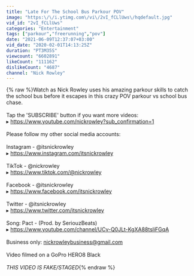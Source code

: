 ```yaml
---
title: "Late For The School Bus Parkour POV"
image: "https:\/\/i.ytimg.com\/vi\/2vI_fCLlUws\/hqdefault.jpg"
vid_id: "2vI_fCLlUws"
categories: "Entertainment"
tags: ["parkour","freerunning","pov"]
date: "2021-06-09T12:37:07+03:00"
vid_date: "2020-02-01T14:13:25Z"
duration: "PT3M35S"
viewcount: "6602891"
likeCount: "111162"
dislikeCount: "4687"
channel: "Nick Rowley"
---
```

{% raw %}Watch as Nick Rowley uses his amazing parkour skills to catch the school bus before it escapes in this crazy POV parkour vs school bus chase. <br /><br />Tap the 'SUBSCRIBE' button if you want more videos:<br />▸ <a rel="nofollow" target="blank" href="https://www.youtube.com/nickrowley?sub_confirmation=1">https://www.youtube.com/nickrowley?sub_confirmation=1</a><br /><br />Please follow my other social media accounts:<br /><br />Instagram - @itsnickrowley<br />▸ <a rel="nofollow" target="blank" href="https://www.instagram.com/itsnickrowley">https://www.instagram.com/itsnickrowley</a><br /><br />TikTok - @nickrowley<br />▸ <a rel="nofollow" target="blank" href="https://www.tiktok.com/@nickrowley">https://www.tiktok.com/@nickrowley</a><br /><br />Facebook - @itsnickrowley<br />▸ <a rel="nofollow" target="blank" href="https://www.facebook.com/itsnickrowley">https://www.facebook.com/itsnickrowley</a><br /><br />Twitter - @itsnickrowley<br />▸ <a rel="nofollow" target="blank" href="https://www.twitter.com/itsnickrowley">https://www.twitter.com/itsnickrowley</a><br /><br />Song: Pact - (Prod. by SeriouzBeats)<br />▸ <a rel="nofollow" target="blank" href="https://www.youtube.com/channel/UCv-Q0JLt-KgXA88tsliFGqA">https://www.youtube.com/channel/UCv-Q0JLt-KgXA88tsliFGqA</a> <br /><br />Business only: nickrowleybusiness@gmail.com<br /><br />Video filmed on a GoPro HERO8 Black<br /><br />*THIS VIDEO IS FAKE/STAGED*{% endraw %}
